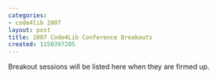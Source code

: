 ```yaml
---
categories:
- code4lib 2007
layout: post
title: 2007 Code4Lib Conference Breakouts
created: 1150397205
---
```

Breakout sessions will be listed here when they are firmed up.

